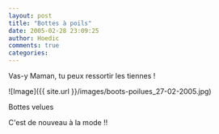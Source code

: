 ```yaml
---
layout: post
title: "Bottes à poils"
date: 2005-02-28 23:09:25
author: Hoedic
comments: true
categories: 
---
```



Vas-y Maman, tu peux ressortir les tiennes !

![Image]({{ site.url }}/images/boots-poilues_27-02-2005.jpg)
<div class="photoattrib">Bottes velues</div>



C'est de nouveau à la mode !!